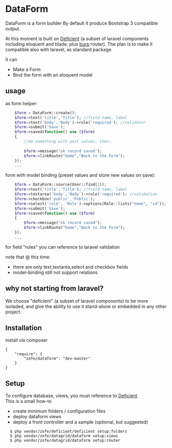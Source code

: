 DataForm
============


DataForm is a form builder
By default it produce Bootstrap 3 compatible output. 

At this moment is built on [Deficient](https://github.com/zofe/deficient) (a subset of laravel components including eloquent and blade, plus [burp](https://github.com/zofe/burp) router).
The plan is to make it compatible also with laravel, as standard package.

It can   

- Make a Form
- Bind the form with an eloquent model 


## usage

as form helper:
 

```php
    $form = DataForm::create();
    $form->text('title','Title'); //field name, label
    $form->text('body','Body')->rule('required'); //validator 
    $form->submit('Save');
    $form->saved(function() use ($form)
    {
        //do something with post values, then..
        
        $form->message("ok record saved");
        $form->linkRoute("home","Back to the Form");
    });
    ...
```
form with model binding (preset values and store new values on save):

```php
    $form = DataForm::source(User::find(1));
    $form->text('title','Title'); //field name, label
    $form->textarea('body','Body')->rule('required'); //validation
    $form->checkbox('public','Public');
    $form->select('role', 'Role')->options(Role::lists("name", "id"));
    $form->submit('Save');
    $form->saved(function() use ($form)
    {
        $form->message("ok record saved");
        $form->linkRoute("home","Back to the Form");
    });
    ...

```
for field "rules" you can reference to laravel validation

note that @ this time: 

  - there are only text,textarea,select and checkbox fields
  - model-binding still not support relations
 

## why not starting from laravel?

We choose "deficient" (a subset of laravel components) 
to be more isoladed, and give the ability to use it stand-alone or embedded in any other project.  

## Installation

install via composer 

    {
        "require": {
            "zofe/dataform": "dev-master"
        }
    }
    
## Setup

To configure database, views, you must reference to [Deficient](https://github.com/zofe/deficient)  
This is a small how-to 

 - create minimum folders / configuration files
 - deploy dataform views
 - deploy a front controller and a sample (optional, but suggested)

```
  $ php vendor/zofe/deficient/deficient setup:folders
  $ php vendor/zofe/datagrid/dataform setup:views
  $ php vendor/zofe/datagrid/dataform setup:router
```

